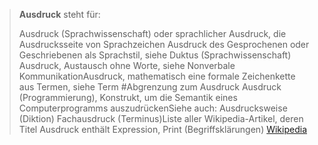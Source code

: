 > **Ausdruck** steht für:
>
> Ausdruck (Sprachwissenschaft) oder sprachlicher Ausdruck, die Ausdrucksseite von Sprachzeichen
> Ausdruck des Gesprochenen oder Geschriebenen als Sprachstil, siehe Duktus (Sprachwissenschaft)
> Ausdruck, Austausch ohne Worte, siehe Nonverbale KommunikationAusdruck, mathematisch eine formale Zeichenkette aus Termen, siehe Term #Abgrenzung zum Ausdruck
> Ausdruck (Programmierung), Konstrukt, um die Semantik eines Computerprogramms auszudrückenSiehe auch:
> Ausdrucksweise (Diktion)
> Fachausdruck (Terminus)Liste aller Wikipedia-Artikel, deren Titel Ausdruck enthält
> Expression, Print (Begriffsklärungen)
> [Wikipedia](https://de.wikipedia.org/wiki/Ausdruck)